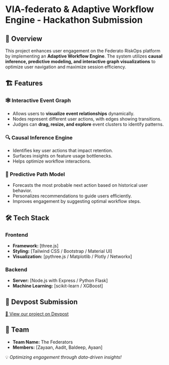 # VIA-federato & Adaptive Workflow Engine - Hackathon Submission

## 🚀 Overview
This project enhances user engagement on the Federato RiskOps platform by implementing an **Adaptive Workflow Engine**. The system utilizes **causal inference, predictive modeling, and interactive graph visualizations** to optimize user navigation and maximize session efficiency. 

## 🏗 Features

### 🕸 Interactive Event Graph
- Allows users to **visualize event relationships** dynamically.
- Nodes represent different user actions, with edges showing transitions.
- Judges can **drag, resize, and explore** event clusters to identify patterns.

### 🔍 Causal Inference Engine
- Identifies key user actions that impact retention.
- Surfaces insights on feature usage bottlenecks.
- Helps optimize workflow interactions.

### 🔮 Predictive Path Model
- Forecasts the most probable next action based on historical user behavior.
- Personalizes recommendations to guide users efficiently.
- Improves engagement by suggesting optimal workflow steps.


## 🛠 Tech Stack

### Frontend
- **Framework:** [three.js]
- **Styling:** [Tailwind CSS / Bootstrap / Material UI]
- **Visualization:** [pythree.js / Matplotlib / Plotly / Networkx]

### Backend
- **Server:** [Node.js with Express / Python Flask]
- **Machine Learning:** [scikit-learn / XGBoost]





## 📝 Devpost Submission
[🔗 View our project on Devpost](#https://devpost.com/software/adaptive-workflow-engine-for-user-engagement-optimization)

## 📩 Team
- **Team Name:** The Federators
- **Members:** [Zayaan, Aadit, Baldeep, Ayaan]

💡 *Optimizing engagement through data-driven insights!*
